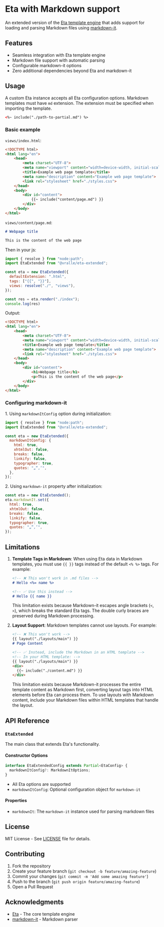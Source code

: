 # Eta with Markdown support

An extended version of the [Eta template engine](https://eta.js.org/) that adds
support for loading and parsing Markdown files using
[markdown-it](https://github.com/markdown-it/markdown-it).

## Features

- Seamless integration with Eta template engine
- Markdown file support with automatic parsing
- Configurable markdown-it options
- Zero additional dependencies beyond Eta and markdown-it

## Usage

A custom Eta instance accepts all Eta configuration options. Markdown templates
must have `md` extension. The extension must be specified when importing the
template.

```html
<%~ include("./path-to-partial.md") %>
```

### Basic example

`views/index.html`:

```html
<!DOCTYPE html>
<html lang="en">
    <head>
        <meta charset="UTF-8">
        <meta name="viewport" content="width=device-width, initial-scale=1.0">
        <title>Example web page template</title>
        <meta name="description" content="Example web page template">
        <link rel="stylesheet" href="./styles.css">
    </head>
    <body>
        <div id="content">
            {{~ include("content/page.md") }}
        </div>
    </body>
</html>
```

`views/content/page.md`:

```md
# Webpage title

This is the content of the web page
```

Then in your js:

```js
import { resolve } from "node:path";
import EtaExtended from "@vralle/eta-extended";

const eta = new EtaExtended({
  defaultExtension: ".html",
  tags: ["{{", "}}"],
  views: resolve("./", "views"),
});

const res = eta.render("./index");
console.log(res)
```

Output:

```html
<!DOCTYPE html>
<html lang="en">
    <head>
        <meta charset="UTF-8">
        <meta name="viewport" content="width=device-width, initial-scale=1.0">
        <title>Example web page template</title>
        <meta name="description" content="Example web page template">
        <link rel="stylesheet" href="./styles.css">
    </head>
    <body>
        <div id="content">
            <h1>Webpage title</h1>
            <p>This is the content of the web page</p>
        </div>
    </body>
</html>
```

### Configuring markdown-it

1\. Using `markdownItConfig` option during initialization:

  ```js
  import { resolve } from "node:path";
  import EtaExtended from "@vralle/eta-extended";

  const eta = new EtaExtended({
    markdownItConfig: {
      html: true,
      xhtmlOut: false,
      breaks: false,
      linkify: false,
      typographer: true,
      quotes: "„“‚‘",
    },
  });
  ```

2\. Using `markdown-it` property after initialization:

```js
const eta = new EtaExtended();
eta.markdownIt.set({
  html: true,
  xhtmlOut: false,
  breaks: false,
  linkify: false,
  typographer: true,
  quotes: "„“‚‘",
});
```

## Limitations

1. **Template Tags in Markdown**: When using Eta data in Markdown templates,
   you must use `{{ }}` tags instead of the default `<% %>` tags. For example:

   ```md
   <!-- ❌ This won't work in .md files -->
   # Hello <%= name %>

   <!-- ✅ Use this instead -->
   # Hello {{ name }}
   ```

   This limitation exists because Markdown-it escapes angle brackets (`<`, `>`),
   which breaks the standard Eta tags. The double curly braces are preserved
   during Markdown processing.

2. **Layout Support**: Markdown templates cannot use layouts. For example:

   ```md
   <!-- ❌ This won't work -->
   {{ layout("./layouts/main") }}
   # Page Content

   <!-- ✅ Instead, include the Markdown in an HTML template -->
   <!-- In your HTML template: -->
   {{ layout("./layouts/main") }}
   <div>
     {{~ include("./content.md") }}
   </div>
   ```

   This limitation exists because Markdown-it processes the entire template
   content as Markdown first, converting layout tags into HTML elements before
   Eta can process them. To use layouts with Markdown content, include your
   Markdown files within HTML templates that handle the layout.

## API Reference

### `EtaExtended`

The main class that extends Eta's functionality.

#### Constructor Options

```typescript
interface EtaExtendedConfig extends Partial<EtaConfig> {
  markdownItConfig?: MarkdownItOptions;
}
```

- All Eta options are supported
- `markdownItConfig`: Optional configuration object for `markdown-it`

#### Properties

- `markdownIt`: The `markdown-it` instance used for parsing markdown files

## License

MIT License - See [LICENSE](../../LICENSE) file for details.

## Contributing

1. Fork the repository
2. Create your feature branch (`git checkout -b feature/amazing-feature`)
3. Commit your changes (`git commit -m 'Add some amazing feature'`)
4. Push to the branch (`git push origin feature/amazing-feature`)
5. Open a Pull Request

## Acknowledgments

- [Eta](https://eta.js.org/) - The core template engine
- [markdown-it](https://github.com/markdown-it/markdown-it) - Markdown parser
